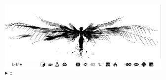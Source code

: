 <img src="./banner.png">
<details><summary> :: </summary>
<!--START_SECTION:waka-->

```
From: 09 August 2024 - To: 25 September 2025

Total Time: 1,893 hrs 1 min

PHP                        468 hrs 3 mins  //////-------------------   22.93 %
Python                     418 hrs 8 mins  /////--------------------   20.48 %
Markdown                   222 hrs 11 mins ///----------------------   10.88 %
Other                      148 hrs 16 mins //-----------------------   07.26 %
```

<!--END_SECTION:waka-->
</details>

